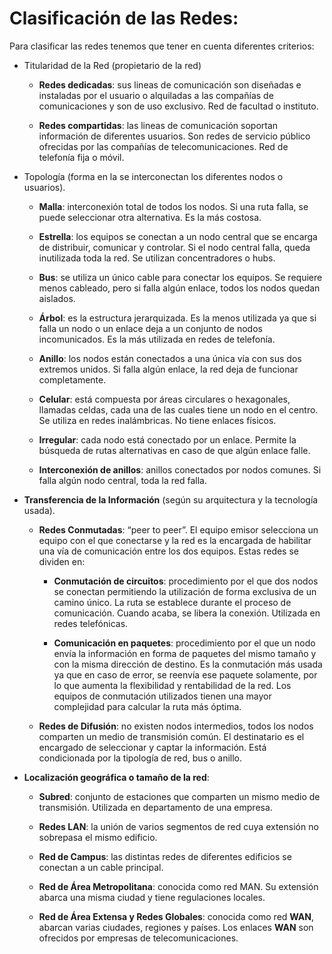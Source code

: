# Clasificación de las Redes:

Para clasificar las redes tenemos que tener en cuenta diferentes criterios:

- Titularidad de la Red (propietario de la red)
   - **Redes dedicadas**: sus lineas de comunicación son diseñadas e instaladas por el usuario o alquiladas a las compañías de comunicaciones y son de uso exclusivo. Red de facultad o instituto.
     
   - **Redes compartidas**: las lineas de comunicación soportan información de diferentes usuarios. Son redes de servicio público ofrecidas por las compañías de telecomunicaciones. Red de telefonía fija o móvil.
     
- Topología (forma en la se interconectan los diferentes nodos o usuarios).
  
   - **Malla**: interconexión total de todos los nodos. Si una ruta falla, se puede seleccionar otra alternativa. Es la más costosa.
     
   - **Estrella**: los equipos se conectan a un nodo central que se encarga de distribuir, comunicar y controlar. Si el nodo central falla, queda inutilizada toda la red. Se utilizan concentradores o hubs.
     
   - **Bus**: se utiliza un único cable para conectar los equipos. Se requiere menos cableado, pero si falla algún enlace, todos los nodos quedan aislados.
    
   - **Árbol**: es la estructura jerarquizada. Es la menos utilizada ya que si falla un nodo o un enlace deja a un conjunto de nodos incomunicados. Es la más utilizada en redes de telefonía.
     
   - **Anillo**: los nodos están conectados a una única vía con sus dos extremos unidos. Si falla algún enlace, la red deja de funcionar completamente.
     
   - **Celular**: está compuesta por áreas circulares o hexagonales, llamadas celdas, cada una de las cuales tiene un nodo en el centro. Se utiliza en redes inalámbricas. No tiene enlaces físicos.
     
   - **Irregular**: cada nodo está conectado por un enlace. Permite la búsqueda de rutas alternativas en caso de que algún enlace falle.
     
   - **Interconexión de anillos**: anillos conectados por nodos comunes. Si falla algún nodo central, toda la red falla.
     
- **Transferencia de la Información** (según su arquitectura y la tecnología usada).
  
   - **Redes Conmutadas**: “peer to peer”. El equipo emisor selecciona un equipo con el que conectarse y la red es la encargada de habilitar una vía de comunicación entre los dos equipos. Estas redes se dividen en:
        - **Conmutación de circuitos**: procedimiento por el que dos nodos se conectan permitiendo la utilización de forma exclusiva de un camino único. La ruta se establece durante el proceso de comunicación. Cuando acaba, se libera la conexión. Utilizada en redes telefónicas.
        
        - **Comunicación en paquetes**: procedimiento por el que un nodo envía la información en forma de paquetes del mismo tamaño y con la misma dirección de destino. Es la conmutación más usada ya que en caso de error, se reenvía ese paquete solamente, por lo que aumenta la flexibilidad y rentabilidad de la red. Los equipos de conmutación utilizados tienen una mayor complejidad para calcular la ruta más óptima.
          
   - **Redes de Difusión**: no existen nodos intermedios, todos los nodos comparten un medio de transmisión común. El destinatario es el encargado de seleccionar y captar la información. Está condicionada por la tipología de red, bus o anillo.
     
- **Localización geográfica o tamaño de la red**:
  
   - **Subred**: conjunto de estaciones que comparten un mismo medio de transmisión. Utilizada en departamento de una empresa.
     
   - **Redes LAN**: la unión de varios segmentos de red cuya extensión no sobrepasa el mismo edificio.
     
   - **Red de Campus**: las distintas redes de diferentes edificios se conectan a un cable principal.
 
   - **Red de Área Metropolitana**: conocida como red MAN. Su extensión abarca una misma ciudad y tiene regulaciones locales.
 
   - **Red de Área Extensa y Redes Globales**: conocida como red **WAN**, abarcan varias ciudades, regiones y países.
Los enlaces **WAN** son ofrecidos por empresas de telecomunicaciones.
